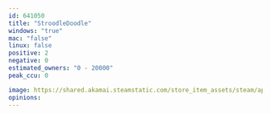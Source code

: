 ```yaml
---
id: 641050
title: "StroodleDoodle"
windows: "true"
mac: "false"
linux: false
positive: 2
negative: 0
estimated_owners: "0 - 20000"
peak_ccu: 0

image: https://shared.akamai.steamstatic.com/store_item_assets/steam/apps/641050/header.jpg?t=1505953121
opinions:
---
```

